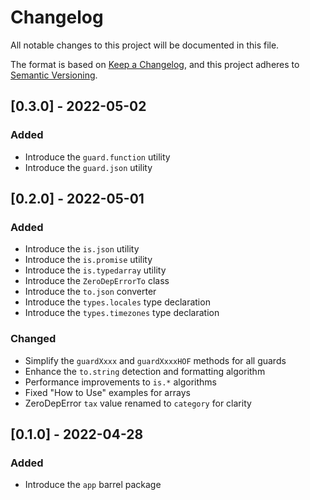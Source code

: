 # Changelog

All notable changes to this project will be documented in this file.

The format is based on [Keep a Changelog](https://keepachangelog.com/en/1.0.0/), and this project adheres to [Semantic Versioning](https://semver.org/spec/v2.0.0.html).

## [0.3.0] - 2022-05-02

### Added

- Introduce the `guard.function` utility
- Introduce the `guard.json` utility

## [0.2.0] - 2022-05-01

### Added

- Introduce the `is.json` utility
- Introduce the `is.promise` utility
- Introduce the `is.typedarray` utility
- Introduce the `ZeroDepErrorTo` class
- Introduce the `to.json` converter
- Introduce the `types.locales` type declaration
- Introduce the `types.timezones` type declaration

### Changed

- Simplify the `guardXxxx` and `guardXxxxHOF` methods for all guards
- Enhance the `to.string` detection and formatting algorithm
- Performance improvements to `is.*` algorithms
- Fixed "How to Use" examples for arrays
- ZeroDepError `tax` value renamed to `category` for clarity

## [0.1.0] - 2022-04-28

### Added

- Introduce the `app` barrel package
